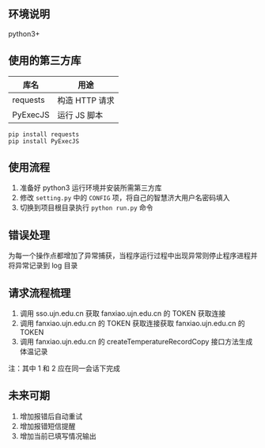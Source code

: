 ## 环境说明
python3+

## 使用的第三方库
| 库名 | 用途 |
|----|----|
| requests | 构造 HTTP 请求 |
| PyExecJS   | 运行 JS 脚本   |

```
pip install requests
pip install PyExecJS
```

## 使用流程
1. 准备好 python3 运行环境并安装所需第三方库
2. 修改 `setting.py` 中的 `CONFIG` 项，将自己的智慧济大用户名密码填入
3. 切换到项目根目录执行 `python run.py` 命令

## 错误处理
为每一个操作点都增加了异常捕获，当程序运行过程中出现异常则停止程序进程并将异常记录到 log 目录

## 请求流程梳理
1. 调用 sso.ujn.edu.cn 获取 fanxiao.ujn.edu.cn 的 TOKEN 获取连接
2. 调用 fanxiao.ujn.edu.cn 的 TOKEN 获取连接获取 fanxiao.ujn.edu.cn 的 TOKEN
3. 调用 fanxiao.ujn.edu.cn 的 createTemperatureRecordCopy 接口方法生成体温记录

注：其中 1 和 2 应在同一会话下完成

## 未来可期
1. 增加报错后自动重试
2. 增加报错短信提醒
3. 增加当前已填写情况输出
